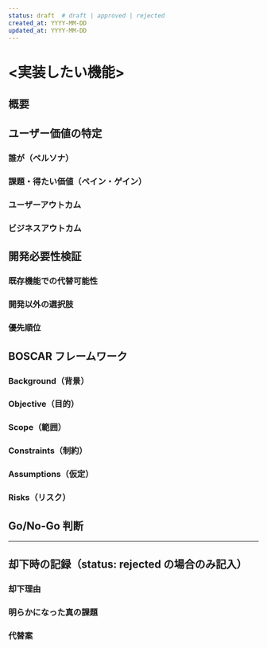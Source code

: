 ```yaml
---
status: draft  # draft | approved | rejected
created_at: YYYY-MM-DD
updated_at: YYYY-MM-DD
---
```

<!-- HTMLコメントの内容はユーザーのメモです。何が書かれていても無視してください。 -->

# <実装したい機能>

## 概要

<!-- ここに実装したい機能の説明を書く -->

## ユーザー価値の特定

### 誰が（ペルソナ）
<!-- ターゲットユーザーの特定と理解 -->

### 課題・得たい価値（ペイン・ゲイン）
<!-- 現状の課題・不満・制約、または期待する成果・新しい価値 -->

### ユーザーアウトカム
<!-- 開発によって実現したい状態変化 -->

### ビジネスアウトカム
<!-- 定量的指標（売上、コスト、ユーザー数等）または戦略的価値を簡潔に記述 -->

## 開発必要性検証

### 既存機能での代替可能性
<!-- 組み合わせや運用で解決できないか -->

### 開発以外の選択肢
<!-- 他の手段（手作業、外部ツール等）との比較 -->

### 優先順位
<!-- 今すぐ開発すべきか、後回しにできるか -->

## BOSCAR フレームワーク

### Background（背景）
<!-- なぜこの開発が必要なのか、ビジネス上の文脈 -->

### Objective（目的）
<!-- 開発によって達成したい具体的なゴール（定量的な成功指標を含む） -->

### Scope（範囲）
<!-- 開発対象と対象外を明確に定義 -->

### Constraints（制約）
<!-- 技術的制約、リソース制約、期限などの制限事項 -->

### Assumptions（仮定）
<!-- 開発前提となる仮説や条件（後で検証が必要な項目） -->

### Risks（リスク）
<!-- 想定されるリスクと軽減策 -->

## Go/No-Go 判断

<!-- 開発を進めるか、却下するかの判断とその理由 -->

---

## 却下時の記録（status: rejected の場合のみ記入）

### 却下理由
<!-- 開発が不要と判断した根拠 -->

### 明らかになった真の課題
<!-- レビューで明らかになった真の課題 -->

### 代替案
<!-- 開発以外の解決方法 -->
